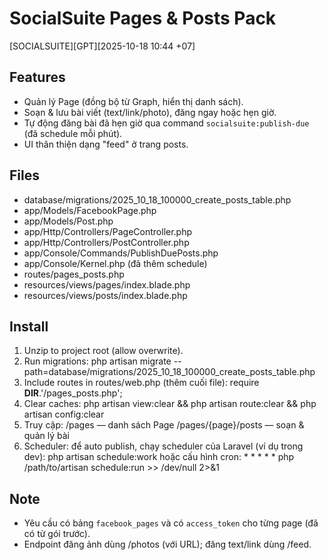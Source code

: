 # SocialSuite Pages & Posts Pack
[SOCIALSUITE][GPT][2025-10-18 10:44 +07]

## Features
- Quản lý Page (đồng bộ từ Graph, hiển thị danh sách).
- Soạn & lưu bài viết (text/link/photo), đăng ngay hoặc hẹn giờ.
- Tự động đăng bài đã hẹn giờ qua command `socialsuite:publish-due` (đã schedule mỗi phút).
- UI thân thiện dạng "feed" ở trang posts.

## Files
- database/migrations/2025_10_18_100000_create_posts_table.php
- app/Models/FacebookPage.php
- app/Models/Post.php
- app/Http/Controllers/PageController.php
- app/Http/Controllers/PostController.php
- app/Console/Commands/PublishDuePosts.php
- app/Console/Kernel.php (đã thêm schedule)
- routes/pages_posts.php
- resources/views/pages/index.blade.php
- resources/views/posts/index.blade.php

## Install
1) Unzip to project root (allow overwrite).
2) Run migrations:
   php artisan migrate --path=database/migrations/2025_10_18_100000_create_posts_table.php
3) Include routes in routes/web.php (thêm cuối file):
   require __DIR__.'/pages_posts.php';
4) Clear caches:
   php artisan view:clear && php artisan route:clear && php artisan config:clear
5) Truy cập:
   /pages — danh sách Page
   /pages/{page}/posts — soạn & quản lý bài
6) Scheduler: để auto publish, chạy scheduler của Laravel (ví dụ trong dev):
   php artisan schedule:work
   hoặc cấu hình cron: * * * * * php /path/to/artisan schedule:run >> /dev/null 2>&1

## Note
- Yêu cầu có bảng `facebook_pages` và có `access_token` cho từng page (đã có từ gói trước). 
- Endpoint đăng ảnh dùng /photos (với URL); đăng text/link dùng /feed.
